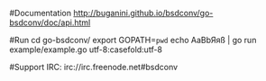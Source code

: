 #Documentation
	http://buganini.github.io/bsdconv/go-bsdconv/doc/api.html

#Run
	cd go-bsdconv/
	export GOPATH=`pwd`
	echo AaBbЯяß | go run example/example.go utf-8:casefold:utf-8

#Support
	IRC: irc://irc.freenode.net#bsdconv
